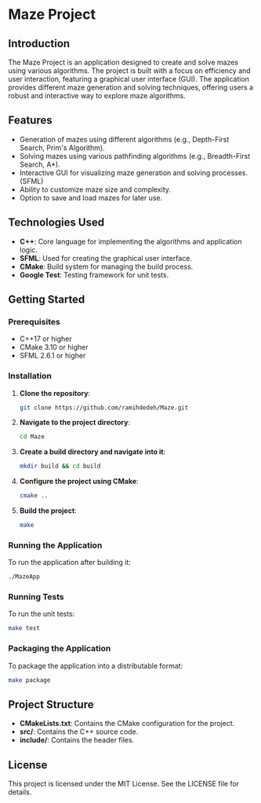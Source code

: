 # Maze Project

## Introduction

The Maze Project is an application designed to create and solve mazes using various algorithms. The project is built with a focus on efficiency and user interaction, featuring a graphical user interface (GUI). The application provides different maze generation and solving techniques, offering users a robust and interactive way to explore maze algorithms.

## Features

- Generation of mazes using different algorithms (e.g., Depth-First Search, Prim's Algorithm).
- Solving mazes using various pathfinding algorithms (e.g., Breadth-First Search, A*).
- Interactive GUI for visualizing maze generation and solving processes.(SFML)
- Ability to customize maze size and complexity.
- Option to save and load mazes for later use.

## Technologies Used

- **C++**: Core language for implementing the algorithms and application logic.
- **SFML**: Used for creating the graphical user interface.
- **CMake**: Build system for managing the build process.
- **Google Test**: Testing framework for unit tests.

## Getting Started

### Prerequisites
- C++17 or higher
- CMake 3.10 or higher
- SFML 2.6.1 or higher

### Installation

1. **Clone the repository**:
   ```bash
   git clone https://github.com/ramihdedeh/Maze.git
   ```

2. **Navigate to the project directory**:
   ```bash
   cd Maze
   ```

3. **Create a build directory and navigate into it**:
   ```bash
   mkdir build && cd build
   ```

4. **Configure the project using CMake**:
   ```bash
   cmake ..
   ```

5. **Build the project**:
   ```bash
   make
   ```

### Running the Application

To run the application after building it:

```bash
./MazeApp
```

### Running Tests

To run the unit tests:

```bash
make test
```

### Packaging the Application

To package the application into a distributable format:

```bash
make package
```

## Project Structure

- **CMakeLists.txt**: Contains the CMake configuration for the project.
- **src/**: Contains the C++ source code.
- **include/**: Contains the header files.


## License
This project is licensed under the MIT License. See the LICENSE file for details.

